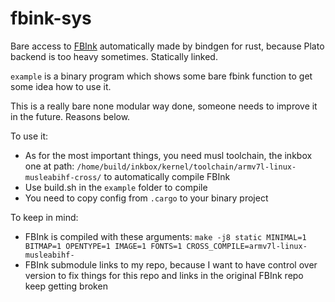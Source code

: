 # fbink-sys
Bare access to [FBInk](https://github.com/NiLuJe/FBInk) automatically made by bindgen for rust, because Plato backend is too heavy sometimes. Statically linked.

`example` is a binary program which shows some bare fbink function to get some idea how to use it.

This is a really bare none modular way done, someone needs to improve it in the future. Reasons below.

To use it:
- As for the most important things, you need musl toolchain, the inkbox one at path: `/home/build/inkbox/kernel/toolchain/armv7l-linux-musleabihf-cross/` to automatically compile FBInk
- Use build.sh in the `example` folder to compile
- You need to copy config from `.cargo` to your binary project

To keep in mind:
- FBInk is compiled with these arguments: `make -j8 static MINIMAL=1 BITMAP=1 OPENTYPE=1 IMAGE=1 FONTS=1 CROSS_COMPILE=armv7l-linux-musleabihf-`
- FBInk submodule links to my repo, because I want to have control over version to fix things for this repo and links in the original FBInk repo keep getting broken

